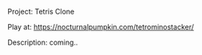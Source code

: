 
Project: Tetris Clone

Play at: https://nocturnalpumpkin.com/tetrominostacker/

Description: coming..
